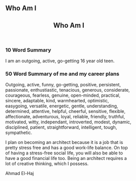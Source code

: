 <!DOCTYPE html>
<html lang="en">
<head>
<title>Who am I</title>
<meta charset="utf-8">
<meta name="viewport" content="width=device-width, initial-scale=1">
<style>
* {
  box-sizing: border-box;
}

body {
  font-family: Arial, Helvetica, sans-serif;
}

/* Style the header */
header {
  background-color: #666;
  padding: 30px;
  text-align: center;
  font-size: 35px;
  color: white;
}

/* Create two columns/boxes that floats next to each other */
nav {
  float: left;
  width: 30%;
  height: 300px; /* only for demonstration, should be removed */
  background: #ccc;
  padding: 20px;
}

/* Style the list inside the menu */
nav ul {
  list-style-type: none;
  padding: 0;
}

article {
  float: left;
  padding: 20px;
  width: 70%;
  background-color: #f1f1f1;
  height: 300px; /* only for demonstration, should be removed */
}

/* Clear floats after the columns */
section::after {
  content: "";
  display: table;
  clear: both;
}

/* Style the footer */
footer {
  background-color: #777;
  padding: 10px;
  text-align: center;
  color: white;
}

/* Responsive layout - makes the two columns/boxes stack on top of each other instead of next to each other, on small screens */
@media (max-width: 600px) {
  nav, article {
    width: 100%;
    height: auto;
  }
}
</style>
</head>
<body>

<h2>Who Am I</h2>



<header>
  <h2>Who Am I</h2>
</header>

<section>
  <nav>
<h1>10 Word Summary</h1>
<p>I am an outgoing, active, go-getting 16 year old teen.</p>
  </nav>

  <article>
    <h1>50 Word Summary of me and my career plans</h1>
    <p>Outgoing, active, funny, go-getting, positive, persistent, passionate, enthustiastic, tenacious, generous, considerate, courageous, fearless, genuine, open-minded, practical, sincere, adaptable, kind, warmhearted, optimistic, easygoing, versatile, energetic, gentle, understanding, determined, attentive, helpful, cheerful, sensitive, flexible, affectionate, adventurous, loyal, reliable, friendly, truthful, motivated, witty, independant, introverted, modest, dynamic, disciplined, patient, straightforward, intelligent, tough, sympathetic.
    <p>I plan on becoming an architect because it is a job that is pretty stress free and has a good work-life balance. On top of having a stress-free social life, you will also be able to have a good financial life too. Being an architect requires a lot of creative thinking, which I possess.
  </article>
</section>

<footer>
  <p>Ahmad El-Haj</p>
</footer>

</body>
</html>
